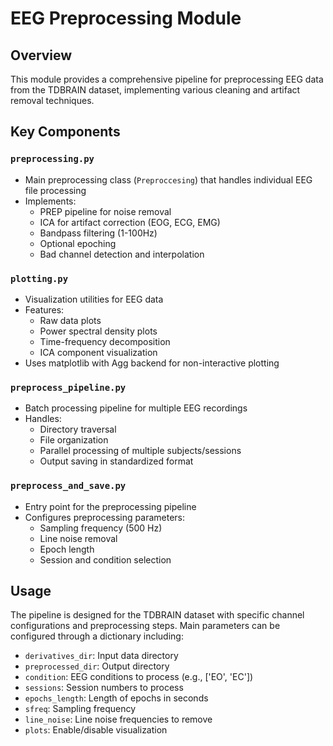 # EEG Preprocessing Module

## Overview
This module provides a comprehensive pipeline for preprocessing EEG data from the TDBRAIN dataset, implementing various cleaning and artifact removal techniques.

## Key Components

### `preprocessing.py`
- Main preprocessing class (`Preproccesing`) that handles individual EEG file processing
- Implements:
  - PREP pipeline for noise removal
  - ICA for artifact correction (EOG, ECG, EMG)
  - Bandpass filtering (1-100Hz)
  - Optional epoching
  - Bad channel detection and interpolation

### `plotting.py`
- Visualization utilities for EEG data
- Features:
  - Raw data plots
  - Power spectral density plots
  - Time-frequency decomposition
  - ICA component visualization
- Uses matplotlib with Agg backend for non-interactive plotting

### `preprocess_pipeline.py`
- Batch processing pipeline for multiple EEG recordings
- Handles:
  - Directory traversal
  - File organization
  - Parallel processing of multiple subjects/sessions
  - Output saving in standardized format

### `preprocess_and_save.py`
- Entry point for the preprocessing pipeline
- Configures preprocessing parameters:
  - Sampling frequency (500 Hz)
  - Line noise removal
  - Epoch length
  - Session and condition selection

## Usage
The pipeline is designed for the TDBRAIN dataset with specific channel configurations and preprocessing steps. Main parameters can be configured through a dictionary including:
- `derivatives_dir`: Input data directory
- `preprocessed_dir`: Output directory
- `condition`: EEG conditions to process (e.g., ['EO', 'EC'])
- `sessions`: Session numbers to process
- `epochs_length`: Length of epochs in seconds
- `sfreq`: Sampling frequency
- `line_noise`: Line noise frequencies to remove
- `plots`: Enable/disable visualization